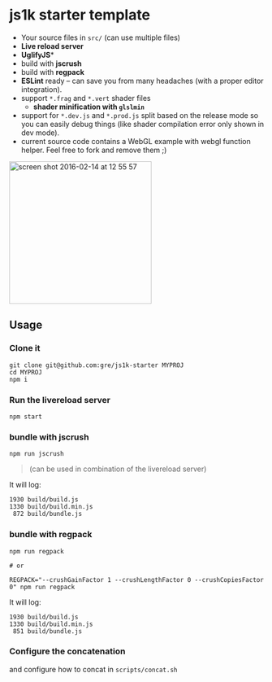 js1k starter template
=====================

- Your source files in `src/` (can use multiple files)
- **Live reload server**
- **UglifyJS***
- build with **jscrush**
- build with **regpack**
- **ESLint** ready – can save you from many headaches (with a proper editor integration).
- support `*.frag` and `*.vert` shader files
  - **shader minification with `glslmin`**
- support for `*.dev.js` and `*.prod.js` split based on the release mode so you can easily debug things (like shader compilation error only shown in dev mode).
- current source code contains a WebGL example with webgl function helper. Feel free to fork and remove them ;)

<img width="280" alt="screen shot 2016-02-14 at 12 55 57" src="https://cloud.githubusercontent.com/assets/211411/13033536/607199d8-d31a-11e5-8afd-21de56b46bd4.png">


## Usage

### Clone it
```
git clone git@github.com:gre/js1k-starter MYPROJ
cd MYPROJ
npm i
```

### Run the livereload server

```
npm start
```

### bundle with jscrush

```
npm run jscrush
```

> (can be used in combination of the livereload server)

It will log:

```
1930 build/build.js
1330 build/build.min.js
 872 build/bundle.js
```

### bundle with regpack

```
npm run regpack

# or

REGPACK="--crushGainFactor 1 --crushLengthFactor 0 --crushCopiesFactor 0" npm run regpack
```

It will log:

```
1930 build/build.js
1330 build/build.min.js
 851 build/bundle.js
```

### Configure the concatenation

and configure how to concat in `scripts/concat.sh`
